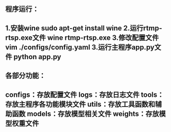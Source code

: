 程序运行：
----------
1.安装wine
sudo apt-get install wine
2.运行rtmp-rtsp.exe文件
wine rtmp-rtsp.exe
3.修改配置文件
vim ./configs/config.yaml
3.运行主程序app.py文件
python app.py
----------

各部分功能：
----------
configs：存放配置文件
logs：存放日志文件
tools：存放主程序各功能模块文件
utils：存放工具函数和辅助函数
models：存放模型相关文件
weights：存放模型权重文件
----------


